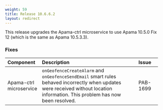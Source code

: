 ```yaml
---
weight: 59
title: Release 10.6.6.2
layout: redirect
---
```


This release upgrades the Apama-ctrl microservice to use Apama 10.5.0 Fix 12 (which is the same as Apama 10.5.3.3).

### Fixes

<table>
<colgroup>
    <col style="width: 15%;">
    <col style="width: 70%;">
    <col style="width: 15%;">
</colgroup>
<thead>
<tr>
<th style="text-align:left">Component</th>
<th style="text-align:left">Description</th>
<th style="text-align:left">Issue</th>
</tr>
</thead>
<tbody>
<tr>
<td style="text-align:left">Apama-ctrl microservice</td>
    <td style="text-align:left"><code>onGeofenceCreateAlarm</code> and <code>onGeofenceSendEmail</code> smart rules behaved incorrectly when updates were received without location information. This problem has now been resolved.</td>
<td style="text-align:left">PAB-1699</td>
</tr>
</tbody>
</table>






